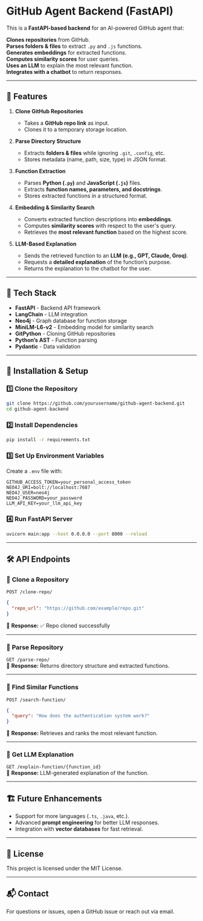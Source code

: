 # GitHub Agent Backend (FastAPI)

This is a **FastAPI-based backend** for an AI-powered GitHub agent that:


 **Clones repositories** from GitHub.  
 **Parses folders & files** to extract `.py` and `.js` functions.  
 **Generates embeddings** for extracted functions.  
 **Computes similarity scores** for user queries.  
 **Uses an LLM** to explain the most relevant function.  
 **Integrates with a chatbot** to return responses.  

---

## 🚀 Features  

1. **Clone GitHub Repositories**  
   - Takes a **GitHub repo link** as input.  
   - Clones it to a temporary storage location.  

2. **Parse Directory Structure**  
   - Extracts **folders & files** while ignoring `.git`, `.config`, etc.  
   - Stores metadata (name, path, size, type) in JSON format.  

3. **Function Extraction**  
   - Parses **Python (`.py`)** and **JavaScript (`.js`)** files.  
   - Extracts **function names, parameters, and docstrings**.  
   - Stores extracted functions in a structured format.  

4. **Embedding & Similarity Search**  
   - Converts extracted function descriptions into **embeddings**.  
   - Computes **similarity scores** with respect to the user's query.  
   - Retrieves the **most relevant function** based on the highest score.  

5. **LLM-Based Explanation**  
   - Sends the retrieved function to an **LLM (e.g., GPT, Claude, Groq)**.  
   - Requests a **detailed explanation** of the function’s purpose.  
   - Returns the explanation to the chatbot for the user.  

---

## 📌 Tech Stack  

- **FastAPI** - Backend API framework  
- **LangChain** - LLM integration  
- **Neo4j** - Graph database for function storage  
- **MiniLM-L6-v2** - Embedding model for similarity search  
- **GitPython** - Cloning GitHub repositories  
- **Python’s AST** - Function parsing  
- **Pydantic** - Data validation  

---

## 🔧 Installation & Setup  

### 1️⃣ Clone the Repository  
```bash
git clone https://github.com/yourusername/github-agent-backend.git
cd github-agent-backend
```

### 2️⃣ Install Dependencies  
```bash
pip install -r requirements.txt
```

### 3️⃣ Set Up Environment Variables  
Create a `.env` file with:  
```
GITHUB_ACCESS_TOKEN=your_personal_access_token
NEO4J_URI=bolt://localhost:7687
NEO4J_USER=neo4j
NEO4J_PASSWORD=your_password
LLM_API_KEY=your_llm_api_key
```

### 4️⃣ Run FastAPI Server  
```bash
uvicorn main:app --host 0.0.0.0 --port 8000 --reload
```

---

## 🛠 API Endpoints  

### 🔹 **Clone a Repository**  
`POST /clone-repo/`  
```json
{
  "repo_url": "https://github.com/example/repo.git"
}
```
🔹 **Response:** ✅ Repo cloned successfully  

---

### 🔹 **Parse Repository**  
`GET /parse-repo/`  
🔹 **Response:** Returns directory structure and extracted functions.  

---

### 🔹 **Find Similar Functions**  
`POST /search-function/`  
```json
{
  "query": "How does the authentication system work?"
}
```
🔹 **Response:** Retrieves and ranks the most relevant function.  

---

### 🔹 **Get LLM Explanation**  
`GET /explain-function/{function_id}`  
🔹 **Response:** LLM-generated explanation of the function.  

---

## 🏗️ Future Enhancements  
- Support for more languages (`.ts`, `.java`, etc.).  
- Advanced **prompt engineering** for better LLM responses.  
- Integration with **vector databases** for fast retrieval.  

---

## 📜 License  
This project is licensed under the MIT License.  

---

## 📬 Contact  
For questions or issues, open a GitHub issue or reach out via email.  

